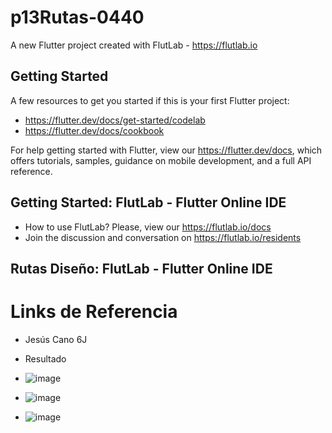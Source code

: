 # p13Rutas-0440

A new Flutter project created with FlutLab - https://flutlab.io

## Getting Started

A few resources to get you started if this is your first Flutter project:

- https://flutter.dev/docs/get-started/codelab
- https://flutter.dev/docs/cookbook

For help getting started with Flutter, view our
https://flutter.dev/docs, which offers tutorials,
samples, guidance on mobile development, and a full API reference.

## Getting Started: FlutLab - Flutter Online IDE

- How to use FlutLab? Please, view our https://flutlab.io/docs
- Join the discussion and conversation on https://flutlab.io/residents

## Rutas Diseño: FlutLab - Flutter Online IDE
# Links de Referencia
- Jesús Cano 6J

  
- Resultado
- ![image](https://github.com/JesusRafaelCanoFlores5A/p14-rutas-Cano0440/assets/143547897/70c897c8-0012-494b-be03-b0515ef7a2e0)
- ![image](https://github.com/JesusRafaelCanoFlores5A/p14-rutas-Cano0440/assets/143547897/bbc6f887-7218-4bc4-a087-d0dc9261c97b)
- ![image](https://github.com/JesusRafaelCanoFlores5A/p14-rutas-Cano0440/assets/143547897/c47999ac-4d86-41bf-9e20-21e75fc1dec1)

